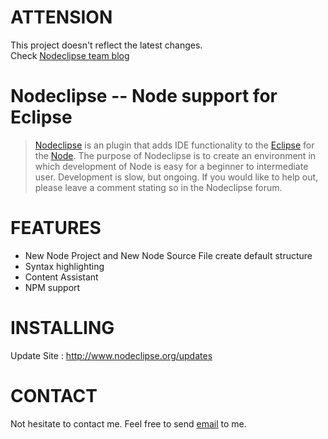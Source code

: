 # ATTENSION 

This project doesn't reflect the latest changes.  
Check [Nodeclipse team blog](https://github.com/Nodeclipse/nodeclipse-blog#blog)	

# Nodeclipse -- Node support for Eclipse


> [Nodeclipse](http://www.nodeclipse.org/) is an plugin that 
adds IDE functionality to the [Eclipse](http://www.eclipse.org/) 
for the [Node](http://www.nodejs.org/). 
The purpose of Nodeclipse is to create an environment in 
which development of Node is easy for a beginner to intermediate user. 
Development is slow, but ongoing. If you would like to help out, 
please leave a comment stating so in the Nodeclipse forum.

# FEATURES

* New Node Project and New Node Source File create default structure
* Syntax highlighting
* Content Assistant
* NPM support

# INSTALLING

Update Site : http://www.nodeclipse.org/updates

# CONTACT
Not hesitate to contact me. Feel free to send [email](mailto:dev@nodeclipse.org) to me.
